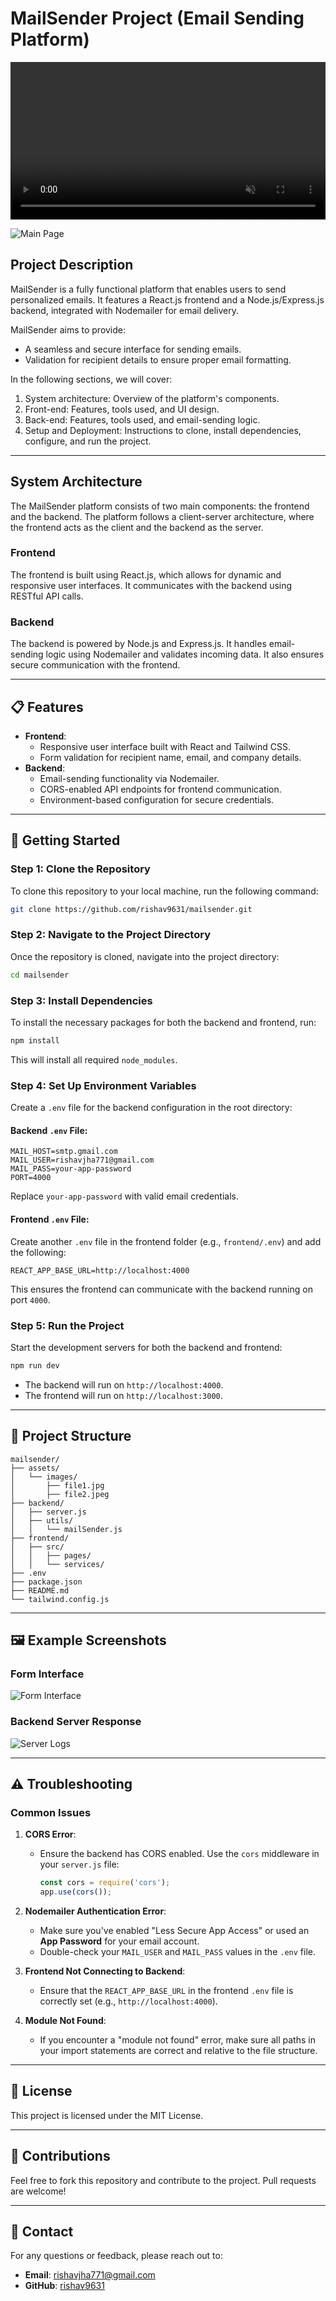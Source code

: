 # MailSender Project (Email Sending Platform)

<video autoplay muted loop width="100%">
  <source src="assets/Videos/demo-video.mp4" type="video/mp4">
  Your browser does not support the video tag.
</video>


![Main Page](assets/Images/file1.png)

## Project Description

MailSender is a fully functional platform that enables users to send personalized emails. It features a React.js frontend and a Node.js/Express.js backend, integrated with Nodemailer for email delivery.

MailSender aims to provide:

- A seamless and secure interface for sending emails.
- Validation for recipient details to ensure proper email formatting.

In the following sections, we will cover:

1. System architecture: Overview of the platform's components.
2. Front-end: Features, tools used, and UI design.
3. Back-end: Features, tools used, and email-sending logic.
4. Setup and Deployment: Instructions to clone, install dependencies, configure, and run the project.

---

## System Architecture

The MailSender platform consists of two main components: the frontend and the backend. The platform follows a client-server architecture, where the frontend acts as the client and the backend as the server.

### Frontend

The frontend is built using React.js, which allows for dynamic and responsive user interfaces. It communicates with the backend using RESTful API calls.

### Backend

The backend is powered by Node.js and Express.js. It handles email-sending logic using Nodemailer and validates incoming data. It also ensures secure communication with the frontend.

---

## 📋 Features

- **Frontend**:
  - Responsive user interface built with React and Tailwind CSS.
  - Form validation for recipient name, email, and company details.
- **Backend**:
  - Email-sending functionality via Nodemailer.
  - CORS-enabled API endpoints for frontend communication.
  - Environment-based configuration for secure credentials.

---

## 🚀 Getting Started

### Step 1: Clone the Repository

To clone this repository to your local machine, run the following command:

```bash
git clone https://github.com/rishav9631/mailsender.git
```

### Step 2: Navigate to the Project Directory

Once the repository is cloned, navigate into the project directory:

```bash
cd mailsender
```

### Step 3: Install Dependencies

To install the necessary packages for both the backend and frontend, run:

```bash
npm install
```

This will install all required `node_modules`.

### Step 4: Set Up Environment Variables

Create a `.env` file for the backend configuration in the root directory:

#### Backend `.env` File:

```env
MAIL_HOST=smtp.gmail.com
MAIL_USER=rishavjha771@gmail.com
MAIL_PASS=your-app-password
PORT=4000
```

Replace `your-app-password` with valid email credentials.

#### Frontend `.env` File:

Create another `.env` file in the frontend folder (e.g., `frontend/.env`) and add the following:

```env
REACT_APP_BASE_URL=http://localhost:4000
```

This ensures the frontend can communicate with the backend running on port `4000`.

### Step 5: Run the Project

Start the development servers for both the backend and frontend:

```bash
npm run dev
```

- The backend will run on `http://localhost:4000`.
- The frontend will run on `http://localhost:3000`.

---

## 📂 Project Structure

```
mailsender/
├── assets/
│   └── images/
│       ├── file1.jpg
│       ├── file2.jpeg
├── backend/
│   ├── server.js
│   ├── utils/
│   │   └── mailSender.js
├── frontend/
│   ├── src/
│   │   ├── pages/
│   │   └── services/
├── .env
├── package.json
├── README.md
└── tailwind.config.js
```

---

## 🖼️ Example Screenshots

### Form Interface
![Form Interface](assets/Images/file1.jpg)

### Backend Server Response
![Server Logs](assets/Images/file2.jpeg)

---

## ⚠️ Troubleshooting

### Common Issues

1. **CORS Error**:

   - Ensure the backend has CORS enabled. Use the `cors` middleware in your `server.js` file:
     ```javascript
     const cors = require('cors');
     app.use(cors());
     ```

2. **Nodemailer Authentication Error**:

   - Make sure you've enabled "Less Secure App Access" or used an **App Password** for your email account.
   - Double-check your `MAIL_USER` and `MAIL_PASS` values in the `.env` file.

3. **Frontend Not Connecting to Backend**:

   - Ensure that the `REACT_APP_BASE_URL` in the frontend `.env` file is correctly set (e.g., `http://localhost:4000`).

4. **Module Not Found**:

   - If you encounter a "module not found" error, make sure all paths in your import statements are correct and relative to the file structure.

---

## 📄 License

This project is licensed under the MIT License.

---

## 🙌 Contributions

Feel free to fork this repository and contribute to the project. Pull requests are welcome!

---

## 📧 Contact

For any questions or feedback, please reach out to:

- **Email**: [rishavjha771@gmail.com](mailto:rishavjha771@gmail.com)
- **GitHub**: [rishav9631](https://github.com/rishav9631)

